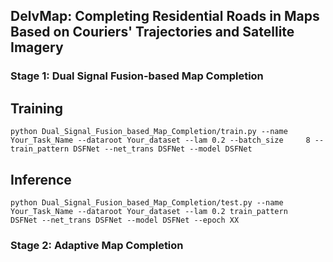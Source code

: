 ## DelvMap: Completing Residential Roads in Maps Based on Couriers' Trajectories and Satellite Imagery

### Stage 1: Dual Signal Fusion-based Map Completion

Training
--------
    python Dual_Signal_Fusion_based_Map_Completion/train.py --name Your_Task_Name --dataroot Your_dataset --lam 0.2 --batch_size     8 --train_pattern DSFNet --net_trans DSFNet --model DSFNet

Inference
--------
    python Dual_Signal_Fusion_based_Map_Completion/test.py --name Your_Task_Name --dataroot Your_dataset --lam 0.2 train_pattern     DSFNet --net_trans DSFNet --model DSFNet --epoch XX

### Stage 2: Adaptive Map Completion

